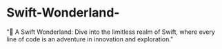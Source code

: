 # Swift-Wonderland-
"🚀 A Swift Wonderland: Dive into the limitless realm of Swift, where every line of code is an adventure in innovation and exploration."
